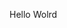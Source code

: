 Hello Wolrd

















































































































































































































































































































































































































































































































































































































































































































































































































































































































































































































































